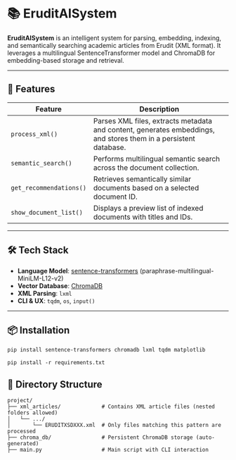 # 📚 EruditAISystem

**EruditAISystem** is an intelligent system for parsing, embedding, indexing, and semantically searching academic articles from Erudit (XML format). It leverages a multilingual SentenceTransformer model and ChromaDB for embedding-based storage and retrieval.

---

## 🚀 Features

| Feature                   | Description                                                                 |
|---------------------------|-----------------------------------------------------------------------------|
| `process_xml()`           | Parses XML files, extracts metadata and content, generates embeddings, and stores them in a persistent database. |
| `semantic_search()`       | Performs multilingual semantic search across the document collection.       |
| `get_recommendations()`   | Retrieves semantically similar documents based on a selected document ID.   |
| `show_document_list()`    | Displays a preview list of indexed documents with titles and IDs.           |

---

## 🛠️ Tech Stack

- **Language Model**: [sentence-transformers](https://www.sbert.net/) (paraphrase-multilingual-MiniLM-L12-v2)
- **Vector Database**: [ChromaDB](https://www.trychroma.com/)
- **XML Parsing**: `lxml`
- **CLI & UX**: `tqdm`, `os`, `input()`

---

## 📦 Installation

```bash
pip install sentence-transformers chromadb lxml tqdm matplotlib
```
```OR
pip install -r requirements.txt
```

## 📁 Directory Structure
```
project/
├── xml_articles/             # Contains XML article files (nested folders allowed)
│   └── .../
│       └── ERUDITXSDXXX.xml  # Only files matching this pattern are processed
├── chroma_db/                # Persistent ChromaDB storage (auto-generated)
├── main.py                   # Main script with CLI interaction
```
